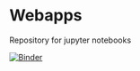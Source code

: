 # Webapps
Repository for jupyter notebooks

[![Binder](https://mybinder.org/badge_logo.svg)](https://mybinder.org/v2/gh/paofan86/Webapps/main?urlpath=%2Fvoila%2Frender%2FCoordinates.ipynb)
